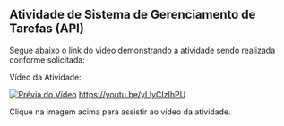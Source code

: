 ## Atividade de Sistema de Gerenciamento de Tarefas (API)
 
Segue abaixo o link do video demonstrando a atividade sendo realizada conforme solicitada:

 Vídeo da Atividade:

[![Prévia do Vídeo](https://img.youtube.com/vi/yLlyCIzIhPU/0.jpg)](https://youtu.be/yLlyCIzIhPU)
https://youtu.be/yLlyCIzIhPU

Clique na imagem acima para assistir ao vídeo da atividade.

